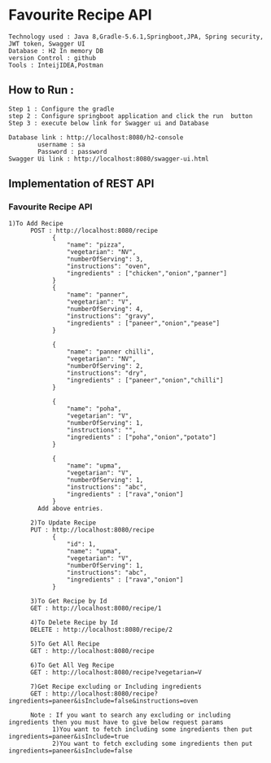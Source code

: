 # Favourite Recipe API

    Technology used : Java 8,Gradle-5.6.1,Springboot,JPA, Spring security, JWT token, Swagger UI
    Database : H2 In memory DB
    version Control : github
    Tools : InteijIDEA,Postman

## How to Run :
    Step 1 : Configure the gradle
    step 2 : Configure springboot application and click the run  button
    Step 3 : execute below link for Swagger ui and Database

    Database link : http://localhost:8080/h2-console
            username : sa   
            Password : password
    Swagger Ui link : http://localhost:8080/swagger-ui.html

## Implementation of REST API 

### Favourite Recipe API

	1)To Add Recipe 
          POST : http://localhost:8080/recipe
				{
					"name": "pizza",
					"vegetarian": "NV",
					"numberOfServing": 3,
					"instructions": "oven",
					"ingredients" : ["chicken","onion","panner"]
				}
				{
					"name": "panner",
					"vegetarian": "V",
					"numberOfServing": 4,
					"instructions": "gravy",
					"ingredients" : ["paneer","onion","pease"]
				}

				{
					"name": "panner chilli",
					"vegetarian": "NV",
					"numberOfServing": 2,
					"instructions": "dry",
					"ingredients" : ["paneer","onion","chilli"]
				}

				{
					"name": "poha",
					"vegetarian": "V",
					"numberOfServing": 1,
					"instructions": "",
					"ingredients" : ["poha","onion","potato"]
				}

				{
					"name": "upma",
					"vegetarian": "V",
					"numberOfServing": 1,
					"instructions": "abc",
					"ingredients" : ["rava","onion"]
				}
			Add above entries.

          2)To Update Recipe
          PUT : http://localhost:8080/recipe
				{
					"id": 1,
					"name": "upma",
					"vegetarian": "V",
					"numberOfServing": 1,
					"instructions": "abc",
					"ingredients" : ["rava","onion"]
				}

          3)To Get Recipe by Id
          GET : http://localhost:8080/recipe/1
		  
		  4)To Delete Recipe by Id
          DELETE : http://localhost:8080/recipe/2

          5)To Get All Recipe
          GET : http://localhost:8080/recipe
		  
		  6)To Get All Veg Recipe
		  GET : http://localhost:8080/recipe?vegetarian=V
		  
		  7)Get Recipe excluding or Including ingredients
		  GET : http://localhost:8080/recipe?ingredients=paneer&isInclude=false&instructions=oven
		  
		  Note : If you want to search any excluding or including ingredients then you must have to give below request params
				1)You want to fetch including some ingredients then put ingredients=paneer&isInclude=true
				2)You want to fetch excluding some ingredients then put ingredients=paneer&isInclude=false
